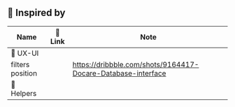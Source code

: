 ## 🤩 Inspired by

| Name             | 🔗 Link | Note                                                         |
| ---------------- | ------- | ------------------------------------------------------------ |
| 🎨 UX-UI         |         |                                                              |
| filters position |         | https://dribbble.com/shots/9164417-Docare-Database-interface |
| 🪬 Helpers        |         |                                                              |
